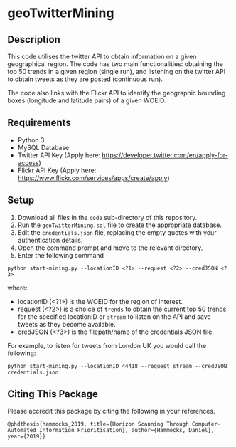 # geoTwitterMining


## Description

This code utilises the twitter API to obtain information on a given geographical region. The code has two main functionalities: obtaining the top 50 trends in a given region (single run), and listening on the twitter API to obtain tweets as they are posted (continuous run).

The code also links with the Flickr API to identify the geographic bounding boxes (longitude and latitude pairs) of a given WOEID.

## Requirements

- Python 3
- MySQL Database
- Twitter API Key (Apply here: https://developer.twitter.com/en/apply-for-access)
- Flickr API Key (Apply here: https://www.flickr.com/services/apps/create/apply)

## Setup

1. Download all files in the `code` sub-directory of this repository.
2. Run the `geoTwitterMining.sql` file to create the appropriate database.
3. Edit the `credentials.json` file, replacing the empty quotes with your authentication details.
4. Open the command prompt and move to the relevant directory.
5. Enter the following command

```
python start-mining.py --locationID <?1> --request <?2> --credJSON <?3>
```
where:
- locationID (<?1>) is the WOEID for the region of interest.
- request (<?2>) is a choice of `trends` to obtain the current top 50 trends for the specified locationID or `stream` to listen on the API and save tweets as they become available.
- credJSON (<?3>) is the filepath/name of the credentials JSON file.

For example, to listen for tweets from London UK you would call the following:
```
python start-mining.py --locationID 44418 --request stream --credJSON credentials.json
```

## Citing This Package
Please accredit this package by citing the following in your references. 

```
@phdthesis{hammocks_2019, title={Horizon Scanning Through Computer-Automated Information Prioritisation}, author={Hammocks, Daniel}, year={2019}}
```

